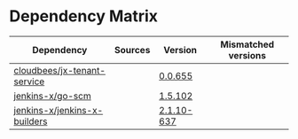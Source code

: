 # Dependency Matrix

Dependency | Sources | Version | Mismatched versions
---------- | ------- | ------- | -------------------
[cloudbees/jx-tenant-service](https://github.com/cloudbees/jx-tenant-service) |  | [0.0.655](https://github.com/cloudbees/jx-tenant-service/releases/tag/v0.0.655) | 
[jenkins-x/go-scm](https://github.com/jenkins-x/go-scm) |  | [1.5.102]() | 
[jenkins-x/jenkins-x-builders](https://github.com/jenkins-x/jenkins-x-builders) |  | [2.1.10-637]() | 
